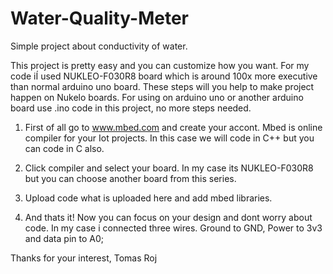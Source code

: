 # Water-Quality-Meter
Simple project about conductivity of water.

This project is pretty easy and you can customize how you want. For my code iÍ used NUKLEO-F030R8 board which is around 100x more executive than normal arduino uno board. These steps will you help to make project happen on Nukelo boards. For using on arduino uno or another arduino board use .ino code in this project, no more steps needed.

1. First of all go to www.mbed.com and create your accont. Mbed is online compiler for your Iot projects. In this case we will code in C++ but you can code in C also. 

2. Click compiler and select your board. In my case its NUKLEO-F030R8 but you can choose another board from this series. 

3. Upload code what is uploaded here and add mbed libraries.

4. And thats it! Now you can focus on your design and dont worry about code. In my case i connected three wires. Ground to GND, Power to 3v3 and data pin to A0;

Thanks for your interest,
Tomas Roj
